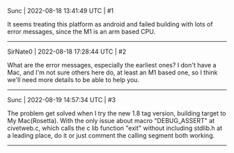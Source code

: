 Sunc | 2022-08-18 13:41:49 UTC | #1

It seems treating this platform as android and failed building with lots of error messages, since the M1 is an arm based CPU.

-------------------------

SirNate0 | 2022-08-18 17:28:44 UTC | #2

What are the error messages, especially the earliest ones? I don't have a Mac, and I'm not sure others here do, at least an M1 based one, so I think we'll need more details to be able to help you.

-------------------------

Sunc | 2022-08-19 14:57:34 UTC | #3

The problem get solved when I try the new 1.8 tag version, building target to My Mac(Rosetta). With the only issue about macro "DEBUG_ASSERT" at civetweb.c, which calls the c lib function "exit" without including stdlib.h at a leading place, do it or just comment the calling segment both working.

-------------------------

